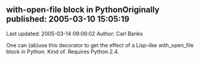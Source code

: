 ## with-open-file block in PythonOriginally published: 2005-03-10 15:05:19 
Last updated: 2005-03-14 09:06:02 
Author: Carl Banks 
 
One can (ab)use this decorator to get the effect of a Lisp-like with_open_file block in Python.  Kind of.  Requires Python 2.4.